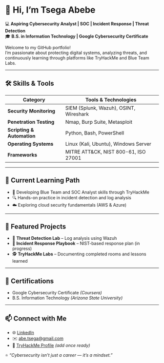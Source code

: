 # 👋 Hi, I’m Tsega Abebe  

💻 **Aspiring Cybersecurity Analyst | SOC | Incident Response | Threat Detection**  
🎓 **B.S. in Information Technology | Google Cybersecurity Certificate**  

Welcome to my GitHub portfolio!  
I’m passionate about protecting digital systems, analyzing threats, and continuously learning through platforms like TryHackMe and Blue Team Labs.  

---

## 🛠️ Skills & Tools  

| Category | Tools & Technologies |
|-----------|----------------------|
| **Security Monitoring** | SIEM (Splunk, Wazuh), OSINT, Wireshark |
| **Penetration Testing** | Nmap, Burp Suite, Metasploit |
| **Scripting & Automation** | Python, Bash, PowerShell |
| **Operating Systems** | Linux (Kali, Ubuntu), Windows Server |
| **Frameworks** | MITRE ATT&CK, NIST 800-61, ISO 27001 |

---

## 📘 Current Learning Path  
- 🧩 Developing Blue Team and SOC Analyst skills through TryHackMe  
- 🔍 Hands-on practice in incident detection and log analysis  
- ☁️ Exploring cloud security fundamentals (AWS & Azure)  

---

## 🚀 Featured Projects  
- 🔐 **Threat Detection Lab** – Log analysis using Wazuh  
- 🧠 **Incident Response Playbook** – NIST-based response plan (in progress)  
- 🕵️ **TryHackMe Labs** – Documenting completed rooms and lessons learned  

---

## 🧩 Certifications  
- Google Cybersecurity Certificate *(Coursera)*  
- B.S. Information Technology *(Arizona State University)*  

---

## 📫 Connect with Me  
- 🌐 [LinkedIn](https://www.linkedin.com/in/tsega-abebe-29500496)  
- ✉️ abe.tsega@gmail.com  
- 🧰 [TryHackMe Profile](https://tryhackme.com/p/TsegaAbebe) *(add once ready)*  

⭐ *“Cybersecurity isn’t just a career — it’s a mindset.”*
